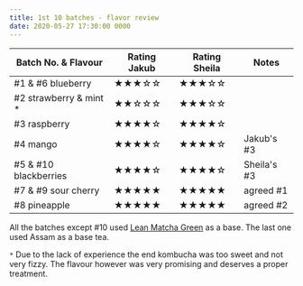 ```yaml
---
title: 1st 10 batches - flavor review
date: 2020-05-27 17:30:00 0000
---
```


| Batch No. & Flavour    | Rating Jakub | Rating Sheila | Notes       |
|------------------------|--------------|---------------|-------------|
| #1 & #6 blueberry      |    ★★★☆☆     |     ★★★☆☆     |             |
| #2 strawberry & mint * |    ★★☆☆☆     |     ★★★☆☆     |             |
| #3 raspberry           |    ★★★★☆     |     ★★★★☆     |             |
| #4 mango               |    ★★★★☆     |     ★★★★☆     | Jakub's #3  |
| #5 & #10 blackberries  |    ★★★★☆     |     ★★★★☆     | Sheila's #3 |
| #7 & #9 sour cherry    |    ★★★★★     |     ★★★★★     | agreed #1   |
| #8 pineapple           |    ★★★★★     |     ★★★★★     | agreed #2   |

All the batches except #10 used [Lean Matcha Green](https://www.pukkaherbs.com/shop/organic-teas/lean-matcha-green/) as a base.
The last one used Assam as a base tea.

`*` Due to the lack of experience the end kombucha was too sweet and not very fizzy. The flavour however was very promising and deserves a proper treatment.